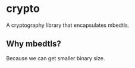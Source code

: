 # crypto

A cryptography library that encapsulates mbedtls.

## Why mbedtls?

Because we can get smaller binary size.
